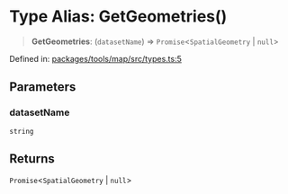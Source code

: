 # Type Alias: GetGeometries()

> **GetGeometries**: (`datasetName`) => `Promise`\<`SpatialGeometry` \| `null`\>

Defined in: [packages/tools/map/src/types.ts:5](https://github.com/GeoDaCenter/openassistant/blob/37d127dc7a76d6b5cf9de906c055e4c904e3dfed/packages/tools/map/src/types.ts#L5)

## Parameters

### datasetName

`string`

## Returns

`Promise`\<`SpatialGeometry` \| `null`\>
